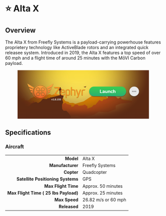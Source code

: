 # ⭐ Alta X

## Overview

The Alta X from Freefly Systems is a payload-carrying powerhouse features proprietery technology like ActiveBlade rotors and an integrated quick releasee system.  Introduced in 2019, the Alta X features a top speed of over 60 mph and a flight time of around 25 minutes with the MōVI Carbon payload.

<figure><img src="../../.gitbook/assets/image (16) (1) (1).png" alt=""><figcaption></figcaption></figure>

## Specifications

### Aircraft

|                                       |                     |
| ------------------------------------: | ------------------- |
|                             **Model** | Alta X              |
|                      **Manufacturer** | Freefly Systems     |
|                            **Copter** | Quadcopter          |
|     **Satellite Positioning Systems** | GPS                 |
|                   **Max Flight Time** | Approx. 50 minutes  |
| **Max Flight Time ( 25 lbs Payload)** | Approx. 25 minutes  |
|                         **Max Speed** | 26.82 m/s or 60 mph |
|                          **Released** | 2019                |
